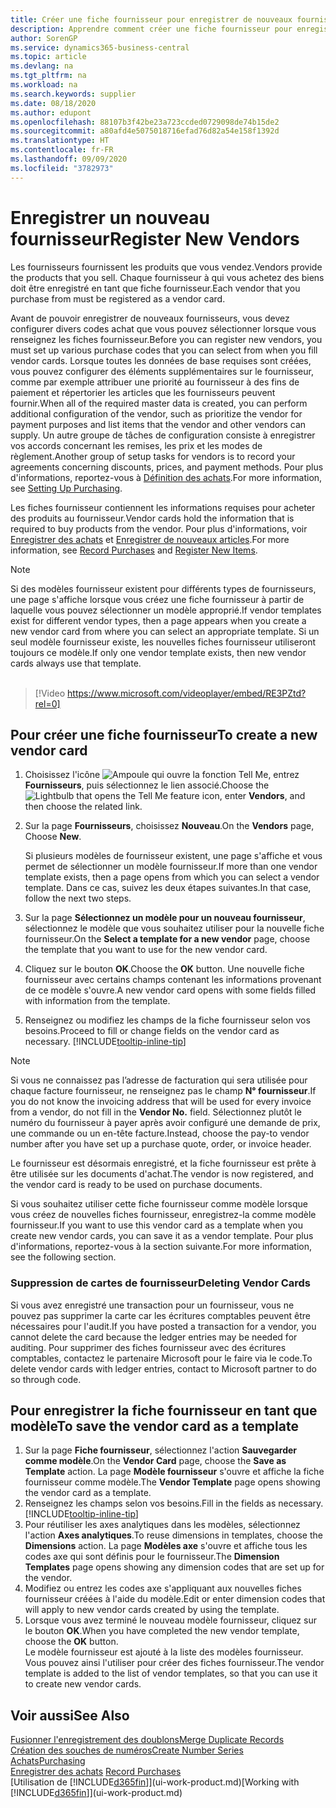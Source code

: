 ```yaml
---
title: Créer une fiche fournisseur pour enregistrer de nouveaux fournisseurs | Microsoft Docs
description: Apprendre comment créer une fiche fournisseur pour enregistrer un nouveau fournisseur.
author: SorenGP
ms.service: dynamics365-business-central
ms.topic: article
ms.devlang: na
ms.tgt_pltfrm: na
ms.workload: na
ms.search.keywords: supplier
ms.date: 08/18/2020
ms.author: edupont
ms.openlocfilehash: 88107b3f42be23a723ccded0729098de74b15de2
ms.sourcegitcommit: a80afd4e5075018716efad76d82a54e158f1392d
ms.translationtype: HT
ms.contentlocale: fr-FR
ms.lasthandoff: 09/09/2020
ms.locfileid: "3782973"
---
```

# <a name="register-new-vendors"></a><span data-ttu-id="e3229-103">Enregistrer un nouveau fournisseur</span><span class="sxs-lookup"><span data-stu-id="e3229-103">Register New Vendors</span></span>

<span data-ttu-id="e3229-104">Les fournisseurs fournissent les produits que vous vendez.</span><span class="sxs-lookup"><span data-stu-id="e3229-104">Vendors provide the products that you sell.</span></span> <span data-ttu-id="e3229-105">Chaque fournisseur à qui vous achetez des biens doit être enregistré en tant que fiche fournisseur.</span><span class="sxs-lookup"><span data-stu-id="e3229-105">Each vendor that you purchase from must be registered as a vendor card.</span></span>

<span data-ttu-id="e3229-106">Avant de pouvoir enregistrer de nouveaux fournisseurs, vous devez configurer divers codes achat que vous pouvez sélectionner lorsque vous renseignez les fiches fournisseur.</span><span class="sxs-lookup"><span data-stu-id="e3229-106">Before you can register new vendors, you must set up various purchase codes that you can select from when you fill vendor cards.</span></span> <span data-ttu-id="e3229-107">Lorsque toutes les données de base requises sont créées, vous pouvez configurer des éléments supplémentaires sur le fournisseur, comme par exemple attribuer une priorité au fournisseur à des fins de paiement et répertorier les articles que les fournisseurs peuvent fournir.</span><span class="sxs-lookup"><span data-stu-id="e3229-107">When all of the required master data is created, you can perform additional configuration of the vendor, such as prioritize the vendor for payment purposes and list items that the vendor and other vendors can supply.</span></span> <span data-ttu-id="e3229-108">Un autre groupe de tâches de configuration consiste à enregistrer vos accords concernant les remises, les prix et les modes de règlement.</span><span class="sxs-lookup"><span data-stu-id="e3229-108">Another group of setup tasks for vendors is to record your agreements concerning discounts, prices, and payment methods.</span></span> <span data-ttu-id="e3229-109">Pour plus d'informations, reportez-vous à [Définition des achats](purchasing-setup-purchasing.md).</span><span class="sxs-lookup"><span data-stu-id="e3229-109">For more information, see [Setting Up Purchasing](purchasing-setup-purchasing.md).</span></span>

<span data-ttu-id="e3229-110">Les fiches fournisseur contiennent les informations requises pour acheter des produits au fournisseur.</span><span class="sxs-lookup"><span data-stu-id="e3229-110">Vendor cards hold the information that is required to buy products from the vendor.</span></span> <span data-ttu-id="e3229-111">Pour plus d'informations, voir [Enregistrer des achats](purchasing-how-record-purchases.md) et [Enregistrer de nouveaux articles](inventory-how-register-new-items.md).</span><span class="sxs-lookup"><span data-stu-id="e3229-111">For more information, see [Record Purchases](purchasing-how-record-purchases.md) and [Register New Items](inventory-how-register-new-items.md).</span></span>

> [!NOTE]  
> <span data-ttu-id="e3229-112">Si des modèles fournisseur existent pour différents types de fournisseurs, une page s'affiche lorsque vous créez une fiche fournisseur à partir de laquelle vous pouvez sélectionner un modèle approprié.</span><span class="sxs-lookup"><span data-stu-id="e3229-112">If vendor templates exist for different vendor types, then a page appears when you create a new vendor card from where you can select an appropriate template.</span></span> <span data-ttu-id="e3229-113">Si un seul modèle fournisseur existe, les nouvelles fiches fournisseur utiliseront toujours ce modèle.</span><span class="sxs-lookup"><span data-stu-id="e3229-113">If only one vendor template exists, then new vendor cards always use that template.</span></span>
<br><br>  

> [!Video https://www.microsoft.com/videoplayer/embed/RE3PZtd?rel=0]

## <a name="to-create-a-new-vendor-card"></a><span data-ttu-id="e3229-114">Pour créer une fiche fournisseur</span><span class="sxs-lookup"><span data-stu-id="e3229-114">To create a new vendor card</span></span>

1. <span data-ttu-id="e3229-115">Choisissez l'icône ![Ampoule qui ouvre la fonction Tell Me](media/ui-search/search_small.png "Dites-moi ce que vous voulez faire"), entrez **Fournisseurs**, puis sélectionnez le lien associé.</span><span class="sxs-lookup"><span data-stu-id="e3229-115">Choose the ![Lightbulb that opens the Tell Me feature](media/ui-search/search_small.png "Tell me what you want to do") icon, enter **Vendors**, and then choose the related link.</span></span>  
2. <span data-ttu-id="e3229-116">Sur la page **Fournisseurs**, choisissez **Nouveau**.</span><span class="sxs-lookup"><span data-stu-id="e3229-116">On the **Vendors** page, Choose **New**.</span></span>

    <span data-ttu-id="e3229-117">Si plusieurs modèles de fournisseur existent, une page s'affiche et vous permet de sélectionner un modèle fournisseur.</span><span class="sxs-lookup"><span data-stu-id="e3229-117">If more than one vendor template exists, then a page opens from which you can select a vendor template.</span></span> <span data-ttu-id="e3229-118">Dans ce cas, suivez les deux étapes suivantes.</span><span class="sxs-lookup"><span data-stu-id="e3229-118">In that case, follow the next two steps.</span></span>
3. <span data-ttu-id="e3229-119">Sur la page **Sélectionnez un modèle pour un nouveau fournisseur**, sélectionnez le modèle que vous souhaitez utiliser pour la nouvelle fiche fournisseur.</span><span class="sxs-lookup"><span data-stu-id="e3229-119">On the **Select a template for a new vendor** page, choose the template that you want to use for the new vendor card.</span></span>
4. <span data-ttu-id="e3229-120">Cliquez sur le bouton **OK**.</span><span class="sxs-lookup"><span data-stu-id="e3229-120">Choose the **OK** button.</span></span> <span data-ttu-id="e3229-121">Une nouvelle fiche fournisseur avec certains champs contenant les informations provenant de ce modèle s'ouvre.</span><span class="sxs-lookup"><span data-stu-id="e3229-121">A new vendor card opens with some fields filled with information from the template.</span></span>
5. <span data-ttu-id="e3229-122">Renseignez ou modifiez les champs de la fiche fournisseur selon vos besoins.</span><span class="sxs-lookup"><span data-stu-id="e3229-122">Proceed to fill or change fields on the vendor card as necessary.</span></span> [!INCLUDE[tooltip-inline-tip](includes/tooltip-inline-tip_md.md)]

> [!NOTE]  
> <span data-ttu-id="e3229-123">Si vous ne connaissez pas l’adresse de facturation qui sera utilisée pour chaque facture fournisseur, ne renseignez pas le champ **N° fournisseur**.</span><span class="sxs-lookup"><span data-stu-id="e3229-123">If you do not know the invoicing address that will be used for every invoice from a vendor, do not fill in the **Vendor No.** field.</span></span> <span data-ttu-id="e3229-124">Sélectionnez plutôt le numéro du fournisseur à payer après avoir configuré une demande de prix, une commande ou un en-tête facture.</span><span class="sxs-lookup"><span data-stu-id="e3229-124">Instead, choose the pay-to vendor number after you have set up a purchase quote, order, or invoice header.</span></span>

<span data-ttu-id="e3229-125">Le fournisseur est désormais enregistré, et la fiche fournisseur est prête à être utilisée sur les documents d'achat.</span><span class="sxs-lookup"><span data-stu-id="e3229-125">The vendor is now registered, and the vendor card is ready to be used on purchase documents.</span></span>

<span data-ttu-id="e3229-126">Si vous souhaitez utiliser cette fiche fournisseur comme modèle lorsque vous créez de nouvelles fiches fournisseur, enregistrez-la comme modèle fournisseur.</span><span class="sxs-lookup"><span data-stu-id="e3229-126">If you want to use this vendor card as a template when you create new vendor cards, you can save it as a vendor template.</span></span> <span data-ttu-id="e3229-127">Pour plus d'informations, reportez-vous à la section suivante.</span><span class="sxs-lookup"><span data-stu-id="e3229-127">For more information, see the following section.</span></span>

### <a name="deleting-vendor-cards"></a><span data-ttu-id="e3229-128">Suppression de cartes de fournisseur</span><span class="sxs-lookup"><span data-stu-id="e3229-128">Deleting Vendor Cards</span></span>
<span data-ttu-id="e3229-129">Si vous avez enregistré une transaction pour un fournisseur, vous ne pouvez pas supprimer la carte car les écritures comptables peuvent être nécessaires pour l'audit.</span><span class="sxs-lookup"><span data-stu-id="e3229-129">If you have posted a transaction for a vendor, you cannot delete the card because the ledger entries may be needed for auditing.</span></span> <span data-ttu-id="e3229-130">Pour supprimer des fiches fournisseur avec des écritures comptables, contactez le partenaire Microsoft pour le faire via le code.</span><span class="sxs-lookup"><span data-stu-id="e3229-130">To delete vendor cards with ledger entries, contact to Microsoft partner to do so through code.</span></span>

## <a name="to-save-the-vendor-card-as-a-template"></a><span data-ttu-id="e3229-131">Pour enregistrer la fiche fournisseur en tant que modèle</span><span class="sxs-lookup"><span data-stu-id="e3229-131">To save the vendor card as a template</span></span>
1. <span data-ttu-id="e3229-132">Sur la page **Fiche fournisseur**, sélectionnez l'action **Sauvegarder comme modèle**.</span><span class="sxs-lookup"><span data-stu-id="e3229-132">On the **Vendor Card** page, choose the **Save as Template** action.</span></span> <span data-ttu-id="e3229-133">La page **Modèle fournisseur** s'ouvre et affiche la fiche fournisseur comme modèle.</span><span class="sxs-lookup"><span data-stu-id="e3229-133">The **Vendor Template** page opens showing the vendor card as a template.</span></span>
2. <span data-ttu-id="e3229-134">Renseignez les champs selon vos besoins.</span><span class="sxs-lookup"><span data-stu-id="e3229-134">Fill in the fields as necessary.</span></span> [!INCLUDE[tooltip-inline-tip](includes/tooltip-inline-tip_md.md)]
3. <span data-ttu-id="e3229-135">Pour réutiliser les axes analytiques dans les modèles, sélectionnez l'action **Axes analytiques**.</span><span class="sxs-lookup"><span data-stu-id="e3229-135">To reuse dimensions in templates, choose the **Dimensions** action.</span></span> <span data-ttu-id="e3229-136">La page **Modèles axe** s'ouvre et affiche tous les codes axe qui sont définis pour le fournisseur.</span><span class="sxs-lookup"><span data-stu-id="e3229-136">The **Dimension Templates** page opens showing any dimension codes that are set up for the vendor.</span></span>
4. <span data-ttu-id="e3229-137">Modifiez ou entrez les codes axe s'appliquant aux nouvelles fiches fournisseur créées à l'aide du modèle.</span><span class="sxs-lookup"><span data-stu-id="e3229-137">Edit or enter dimension codes that will apply to new vendor cards created by using the template.</span></span>
5. <span data-ttu-id="e3229-138">Lorsque vous avez terminé le nouveau modèle fournisseur, cliquez sur le bouton **OK**.</span><span class="sxs-lookup"><span data-stu-id="e3229-138">When you have completed the new vendor template, choose the **OK** button.</span></span>  
   <span data-ttu-id="e3229-139">Le modèle fournisseur est ajouté à la liste des modèles fournisseur. Vous pouvez ainsi l'utiliser pour créer des fiches fournisseur.</span><span class="sxs-lookup"><span data-stu-id="e3229-139">The vendor template is added to the list of vendor templates, so that you can use it to create new vendor cards.</span></span>

## <a name="see-also"></a><span data-ttu-id="e3229-140">Voir aussi</span><span class="sxs-lookup"><span data-stu-id="e3229-140">See Also</span></span>
[<span data-ttu-id="e3229-141">Fusionner l'enregistrement des doublons</span><span class="sxs-lookup"><span data-stu-id="e3229-141">Merge Duplicate Records</span></span>](sales-how-merge-duplicate-records.md)  
[<span data-ttu-id="e3229-142">Création des souches de numéros</span><span class="sxs-lookup"><span data-stu-id="e3229-142">Create Number Series</span></span>](ui-create-number-series.md)  
[<span data-ttu-id="e3229-143">Achats</span><span class="sxs-lookup"><span data-stu-id="e3229-143">Purchasing</span></span>](purchasing-manage-purchasing.md)  
<span data-ttu-id="e3229-144">[Enregistrer des achats](purchasing-how-record-purchases.md) </span><span class="sxs-lookup"><span data-stu-id="e3229-144">[Record Purchases](purchasing-how-record-purchases.md) </span></span>  
<span data-ttu-id="e3229-145">[Utilisation de [!INCLUDE[d365fin](includes/d365fin_md.md)]](ui-work-product.md)</span><span class="sxs-lookup"><span data-stu-id="e3229-145">[Working with [!INCLUDE[d365fin](includes/d365fin_md.md)]](ui-work-product.md)</span></span>  
